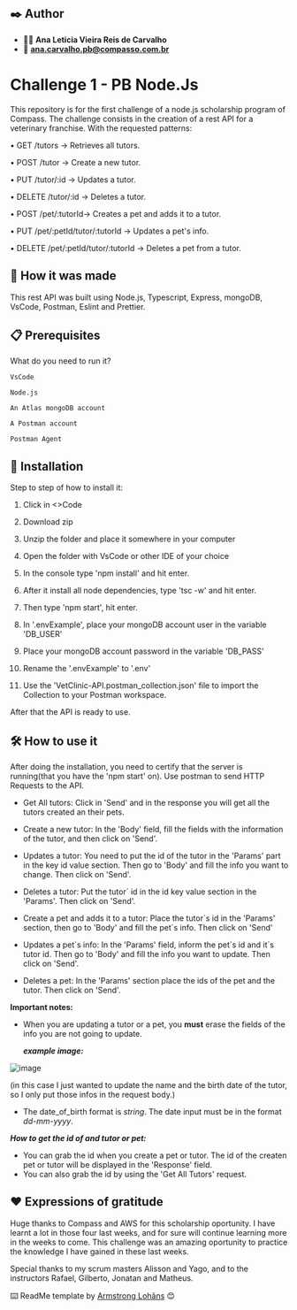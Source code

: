 ## ✒️ Author

-    👩‍💻 **Ana Leticia Vieira Reis de Carvalho**
-    💌 **ana.carvalho.pb@compasso.com.br**

# Challenge 1 - PB Node.Js

This repository is for the first challenge of a node.js scholarship program of Compass. The challenge consists in the creation of a rest API for a veterinary franchise. With the requested patterns:

• GET /tutors -> Retrieves all tutors.

• POST /tutor -> Create a new tutor.

• PUT /tutor/:id -> Updates a tutor.

• DELETE /tutor/:id -> Deletes a tutor.

• POST /pet/:tutorId-> Creates a pet and adds it to a tutor.

• PUT /pet/:petId/tutor/:tutorId -> Updates a pet's info.

• DELETE /pet/:petId/tutor/:tutorId -> Deletes a pet from a tutor.

## 🚀 How it was made

This rest API was built using Node.js, Typescript, Express, mongoDB, VsCode, Postman, Eslint and Prettier.

## 📋 Prerequisites

What do you need to run it?

```
VsCode
```

```
Node.js
```

```
An Atlas mongoDB account
```

```
A Postman account
```

```
Postman Agent
```

## 🔧 Installation

Step to step of how to install it:

1. Click in <>Code

2. Download zip

3. Unzip the folder and place it somewhere in your computer

4. Open the folder with VsCode or other IDE of your choice

5. In the console type 'npm install' and hit enter.

6. After it install all node dependencies, type 'tsc -w' and hit enter.

7. Then type 'npm start', hit enter.

8. In '.envExample', place your mongoDB account user in the variable 'DB_USER'

9. Place your mongoDB account password in the variable 'DB_PASS'

10. Rename the '.envExample' to '.env'

11. Use the 'VetClinic-API.postman_collection.json' file to import the Collection to your Postman workspace.

After that the API is ready to use.

## 🛠️ How to use it

After doing the installation, you need to certify that the server is running(that you have the 'npm start' on).
Use postman to send HTTP Requests to the API.

-   Get All tutors: Click in 'Send' and in the response you will get all the tutors created an their pets.

-   Create a new tutor: In the 'Body' field, fill the fields with the information of the tutor, and then click on 'Send'.

-   Updates a tutor: You need to put the id of the tutor in the 'Params' part in the key id value section. Then go to 'Body' and fill the info you want to change. Then click on 'Send'.

-   Deletes a tutor: Put the tutor´ id in the id key value section in the 'Params'. Then click on 'Send'.

-   Create a pet and adds it to a tutor: Place the tutor´s id in the 'Params' section, then go to 'Body' and fill the pet´s info. Then click on 'Send'

-   Updates a pet´s info: In the 'Params' field, inform the pet´s id and it´s tutor id. Then go to 'Body' and fill the info you want to update. Then click on 'Send'.

-   Deletes a pet: In the 'Params' section place the ids of the pet and the tutor. Then click on 'Send'.

**Important notes:**

- When you are updating a tutor or a pet, you **must** erase the fields of the info you are not going to update.
  
   **_example image:_**

![image](https://github.com/ana-leticia-vieira/challenge01-nodejs/assets/102880247/3e30386a-6fb3-497e-af21-24b848cc9903)

 (in this case I just wanted to update the name and the birth date of the tutor, so I only put those infos in the request body.)

- The date_of_birth format is *string*. The date input must be in the format *dd-mm-yyyy*.

_**How to get the id of and tutor or pet:**_

-   You can grab the id when you create a pet or tutor. The id of the createn pet or tutor will be displayed in the 'Response' field.
-   You can also grab the id by using the 'Get All Tutors' request.


## ❤️ Expressions of gratitude

Huge thanks to Compass and AWS for this scholarship oportunity. I have learnt a lot in those four last weeks, and for sure will continue learning more in the weeks to come.
This challenge was an amazing oportunity to practice the knowledge I have gained in these last weeks.

Special thanks to my scrum masters Alisson and Yago, and to the instructors Rafael, Gilberto, Jonatan and Matheus.

⌨️ ReadMe template by [Armstrong Lohãns](https://gist.github.com/lohhans) 😊
